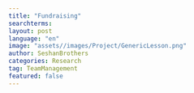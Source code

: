 ```yaml
---
title: "Fundraising"
searchterms:
layout: post
language: "en"
image: "assets//images/Project/GenericLesson.png"
author: SeshanBrothers
categories: Research
tag: TeamManagement
featured: false
---
```

